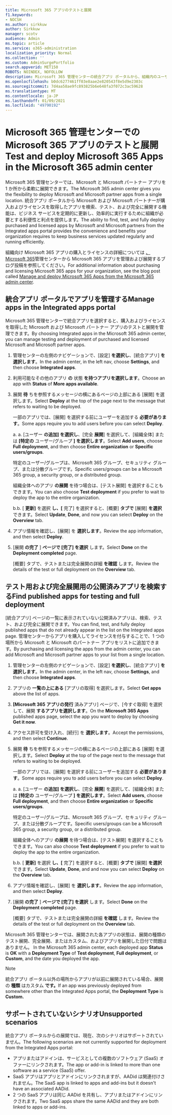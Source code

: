 ```yaml
---
title: Microsoft 365 アプリのテストと展開
f1.keywords:
- NOCSH
ms.author: sirkkuw
author: Sirkkuw
manager: scotv
audience: Admin
ms.topic: article
ms.service: o365-administration
localization_priority: Normal
ms.collection: ''
ms.custom: AdminSurgePortfolio
search.appverid: MET150
ROBOTS: NOINDEX, NOFOLLOW
description: Microsoft 365 管理センターの統合アプリ ポータルから、組織内のユーザーおよびグループ向け Microsoft および Microsoft パートナー アプリを検索、テスト、展開します。
ms.openlocfilehash: b0dc6277461ff03e8aae2e820543f8e5d9e2303c
ms.sourcegitcommit: 7d4aa58ae9fc893825b6e648fa3f072c3ac59628
ms.translationtype: MT
ms.contentlocale: ja-JP
ms.lasthandoff: 01/09/2021
ms.locfileid: "49790192"
---
```

# <a name="test-and-deploy-microsoft-365-apps-in-the-microsoft-365-admin-center"></a><span data-ttu-id="9457b-103">Microsoft 365 管理センターでの Microsoft 365 アプリのテストと展開</span><span class="sxs-lookup"><span data-stu-id="9457b-103">Test and deploy Microsoft 365 Apps in the Microsoft 365 admin center</span></span>

<span data-ttu-id="9457b-104">Microsoft 365 管理センターでは、Microsoft と Microsoft パートナー アプリを 1 か所から柔軟に展開できます。</span><span class="sxs-lookup"><span data-stu-id="9457b-104">The Microsoft 365 admin center gives you the flexibility to deploy Microsoft and Microsoft partner apps from a single location.</span></span> <span data-ttu-id="9457b-105">統合アプリ ポータルから Microsoft および Microsoft パートナーが購入およびライセンスを取得したアプリを検索、テスト、および完全に展開する機能は、ビジネス サービスを定期的に更新し、効率的に実行するために組織が必要とする利便性と利点を提供します。</span><span class="sxs-lookup"><span data-stu-id="9457b-105">The ability to find, test, and fully deploy purchased and licensed apps by Microsoft and Microsoft partners from the Integrated apps portal provides the convenience and benefits your organization requires to keep business services updated regularly and running efficiently.</span></span>  

<span data-ttu-id="9457b-106">組織向け Microsoft 365 アプリの購入とライセンスの詳細については [、Microsoft 365](https://techcommunity.microsoft.com/t5/microsoft-365-blog/manage-and-deploy-microsoft-365-apps-from-the-microsoft-365/ba-p/1194324)管理センターから Microsoft 365 アプリを管理および展開するブログ投稿を参照してください。</span><span class="sxs-lookup"><span data-stu-id="9457b-106">For additional information about purchasing and licensing Microsoft 365 apps for your organization, see the blog post called [Manage and deploy Microsoft 365 Apps from the Microsoft 365 admin center](https://techcommunity.microsoft.com/t5/microsoft-365-blog/manage-and-deploy-microsoft-365-apps-from-the-microsoft-365/ba-p/1194324).</span></span>
  
## <a name="manage-apps-in-the-integrated-apps-portal"></a><span data-ttu-id="9457b-107">統合アプリ ポータルでアプリを管理する</span><span class="sxs-lookup"><span data-stu-id="9457b-107">Manage apps in the Integrated apps portal</span></span>

<span data-ttu-id="9457b-108">Microsoft 365 管理センターで統合アプリを選択すると、購入およびライセンスを取得した Microsoft および Microsoft パートナー アプリのテストと展開を管理できます。</span><span class="sxs-lookup"><span data-stu-id="9457b-108">By choosing Integrated apps in the Microsoft 365 admin center, you can manage testing and deployment of purchased and licensed Microsoft and Microsoft partner apps.</span></span> 

1. <span data-ttu-id="9457b-109">管理センターの左側のナビゲーションで、[設定] **を選択し**、[統合アプリ] **を選択します**。</span><span class="sxs-lookup"><span data-stu-id="9457b-109">In the admin center, in the left nav, choose **Settings**, and then choose **Integrated apps**.</span></span> 

2. <span data-ttu-id="9457b-110">利用可能なその他のアプリ **の** 状態 **を持つアプリを選択します**。</span><span class="sxs-lookup"><span data-stu-id="9457b-110">Choose an app with **Status** of **More apps available**.</span></span>

3. <span data-ttu-id="9457b-111">展開 **待** ちを参照するメッセージの横にあるページの上部にある [展開] を選択します。</span><span class="sxs-lookup"><span data-stu-id="9457b-111">Select **Deploy** at the top of the page next to the message that refers to waiting to be deployed.</span></span>

    <span data-ttu-id="9457b-112">一部のアプリでは、[展開] を選択する前にユーザーを追加する **必要があります**。</span><span class="sxs-lookup"><span data-stu-id="9457b-112">Some apps require you to add users before you can select **Deploy**.</span></span>

    <span data-ttu-id="9457b-113">a. </span><span class="sxs-lookup"><span data-stu-id="9457b-113">a.</span></span> <span data-ttu-id="9457b-114">[ユーザー **の追加] を選択し**、[完全 **展開**] を選択して、[組織全体] または **[特定の** ユーザー/グループ **] を選択します**。</span><span class="sxs-lookup"><span data-stu-id="9457b-114">Select **Add users**, choose **Full deployment**, and then choose **Entire organization** or **Specific users/groups**.</span></span>

    <span data-ttu-id="9457b-115">特定のユーザー/グループは、Microsoft 365 グループ、セキュリティ グループ、または分散グループです。</span><span class="sxs-lookup"><span data-stu-id="9457b-115">Specific users/groups can be a Microsoft 365 group, a security group, or a distributed group.</span></span>

    <span data-ttu-id="9457b-116">組織全体へのアプリ **の展開** を待つ場合は、[テスト展開] を選択することもできます。</span><span class="sxs-lookup"><span data-stu-id="9457b-116">You can also choose **Test deployment** if you prefer to wait to deploy the app to the entire organization.</span></span>

    <span data-ttu-id="9457b-117">b.</span><span class="sxs-lookup"><span data-stu-id="9457b-117">b.</span></span> <span data-ttu-id="9457b-118">[ **更新]** を選択 **し、[** 完了] を選択すると、[概要] **タブで** [展開] **を選択** できます。</span><span class="sxs-lookup"><span data-stu-id="9457b-118">Select **Update**, **Done**, and now you can select **Deploy** on the **Overview** tab.</span></span>  

4. <span data-ttu-id="9457b-119">アプリ情報を確認し、[展開] を **選択します**。</span><span class="sxs-lookup"><span data-stu-id="9457b-119">Review the app information, and then select **Deploy**.</span></span> 

5. <span data-ttu-id="9457b-120">[展開 **の完了** ] **ページで [完了] を選択** します。</span><span class="sxs-lookup"><span data-stu-id="9457b-120">Select **Done** on the **Deployment completed** page.</span></span> 

    <span data-ttu-id="9457b-121">[概要] タブで、テストまたは完全展開の詳細 **を確認** します。</span><span class="sxs-lookup"><span data-stu-id="9457b-121">Review the details of the test or full deployment on the **Overview** tab.</span></span>

## <a name="find-published-apps-for-testing-and-full-deployment"></a><span data-ttu-id="9457b-122">テスト用および完全展開用の公開済みアプリを検索する</span><span class="sxs-lookup"><span data-stu-id="9457b-122">Find published apps for testing and full deployment</span></span> 

<span data-ttu-id="9457b-123">[統合アプリ] ページの一覧に表示されていない公開済みアプリは、検索、テスト、および完全に展開できます。</span><span class="sxs-lookup"><span data-stu-id="9457b-123">You can find, test, and fully deploy published apps that do not already appear in the list on the Integrated apps page.</span></span> <span data-ttu-id="9457b-124">管理センターからアプリを購入してライセンスを付与することで、1 つの場所から Microsoft と Microsoft のパートナー アプリをリストに追加できます。</span><span class="sxs-lookup"><span data-stu-id="9457b-124">By purchasing and licensing the apps from the admin center, you can add Microsoft and Microsoft partner apps to your list from a single location.</span></span>

1. <span data-ttu-id="9457b-125">管理センターの左側のナビゲーションで、[設定] **を選択し**、[統合アプリ] **を選択します**。</span><span class="sxs-lookup"><span data-stu-id="9457b-125">In the admin center, in the left nav, choose **Settings**, and then choose **Integrated apps**.</span></span> 

2. <span data-ttu-id="9457b-126">アプリの **一覧の上にある** [アプリの取得] を選択します。</span><span class="sxs-lookup"><span data-stu-id="9457b-126">Select **Get apps** above the list of apps.</span></span>

3. <span data-ttu-id="9457b-127">**[Microsoft 365 アプリの発行** 済みアプリ] ページで、[今すぐ取得] を選択して、展開 **するアプリを選択します**。</span><span class="sxs-lookup"><span data-stu-id="9457b-127">On the **Microsoft 365 Apps** published apps page, select the app you want to deploy by choosing **Get it now**.</span></span>

4. <span data-ttu-id="9457b-128">アクセス許可を受け入れ、[続行] を **選択します**。</span><span class="sxs-lookup"><span data-stu-id="9457b-128">Accept the permissions, and then select **Continue**.</span></span>

5. <span data-ttu-id="9457b-129">展開 **待** ちを参照するメッセージの横にあるページの上部にある [展開] を選択します。</span><span class="sxs-lookup"><span data-stu-id="9457b-129">Select **Deploy** at the top of the page next to the message that refers to waiting to be deployed.</span></span>

    <span data-ttu-id="9457b-130">一部のアプリでは、[展開] を選択する前にユーザーを追加する **必要があります**。</span><span class="sxs-lookup"><span data-stu-id="9457b-130">Some apps require you to add users before you can select **Deploy**.</span></span>

    <span data-ttu-id="9457b-131">a. </span><span class="sxs-lookup"><span data-stu-id="9457b-131">a.</span></span> <span data-ttu-id="9457b-132">[ユーザー **の追加] を選択し**、[完全 **展開**] を選択して、[組織全体] または **[特定の** ユーザー/グループ **] を選択します**。</span><span class="sxs-lookup"><span data-stu-id="9457b-132">Select **Add users**, choose **Full deployment**, and then choose **Entire organization** or **Specific users/groups**.</span></span>

    <span data-ttu-id="9457b-133">特定のユーザー/グループは、Microsoft 365 グループ、セキュリティ グループ、または分散グループです。</span><span class="sxs-lookup"><span data-stu-id="9457b-133">Specific users/groups can be a Microsoft 365 group, a security group, or a distributed group.</span></span>

    <span data-ttu-id="9457b-134">組織全体へのアプリ **の展開** を待つ場合は、[テスト展開] を選択することもできます。</span><span class="sxs-lookup"><span data-stu-id="9457b-134">You can also choose **Test deployment** if you prefer to wait to deploy the app to the entire organization.</span></span>

    <span data-ttu-id="9457b-135">b.</span><span class="sxs-lookup"><span data-stu-id="9457b-135">b.</span></span> <span data-ttu-id="9457b-136">[ **更新]** を選択 **し、[** 完了] を選択すると、[概要] **タブで** [展開] **を選択** できます。</span><span class="sxs-lookup"><span data-stu-id="9457b-136">Select **Update**, **Done**, and and now you can select **Deploy** on the **Overview** tab.</span></span>  

6. <span data-ttu-id="9457b-137">アプリ情報を確認し、[展開] を **選択します**。</span><span class="sxs-lookup"><span data-stu-id="9457b-137">Review the app information, and then select **Deploy**.</span></span> 

7. <span data-ttu-id="9457b-138">[展開 **の完了** ] **ページで [完了] を選択** します。</span><span class="sxs-lookup"><span data-stu-id="9457b-138">Select **Done** on the **Deployment completed** page.</span></span> 

    <span data-ttu-id="9457b-139">[概要] タブで、テストまたは完全展開の詳細 **を確認** します。</span><span class="sxs-lookup"><span data-stu-id="9457b-139">Review the details of the test or full deployment on the **Overview** tab.</span></span>

<span data-ttu-id="9457b-140">Microsoft 365 管理センターでは、展開された各アプリの状態は、展開の種類のテスト展開、完全展開、またはカスタム、およびアプリを展開した日付で問題はありません。 </span><span class="sxs-lookup"><span data-stu-id="9457b-140">In the Microsoft 365 admin center, each deployed app **Status** is **OK** with a **Deployment Type** of **Test deployment**, **Full deployment**, or **Custom**, and the date you deployed the app.</span></span>

> [!NOTE]
> <span data-ttu-id="9457b-141">統合アプリ ポータル以外の場所からアプリが以前に展開されている場合、展開の **種類** はカスタム **です。**</span><span class="sxs-lookup"><span data-stu-id="9457b-141">If an app was previously deployed from somewhere other than the Integrated Apps portal, the **Deployment Type** is **Custom.**</span></span>

## <a name="unsupported-scenarios"></a><span data-ttu-id="9457b-142">サポートされていないシナリオ</span><span class="sxs-lookup"><span data-stu-id="9457b-142">Unsupported scenarios</span></span>

<span data-ttu-id="9457b-143">統合アプリ ポータルからの展開では、現在、次のシナリオはサポートされていません。</span><span class="sxs-lookup"><span data-stu-id="9457b-143">The following scenarios are not currently supported for deployment from the Integrated Apps portal:</span></span>

- <span data-ttu-id="9457b-144">アプリまたはアドインは、サービスとしての複数のソフトウェア (SaaS) オファーにリンクされます。</span><span class="sxs-lookup"><span data-stu-id="9457b-144">The app or add-in is linked to more than one software as a service (SaaS) offer.</span></span>
- <span data-ttu-id="9457b-145">SaaS アプリはアプリとアドインにリンクされますが、AADid は関連付けされません。</span><span class="sxs-lookup"><span data-stu-id="9457b-145">The SaaS app is linked to apps and add-ins but it doesn't have an associated AADid.</span></span>
- <span data-ttu-id="9457b-146">2 つの SaaS アプリは同じ AADid を共有し、アプリまたはアドインにリンクされます。</span><span class="sxs-lookup"><span data-stu-id="9457b-146">Two SaaS apps share the same AADid and they are both linked to apps or add-ins.</span></span>
  